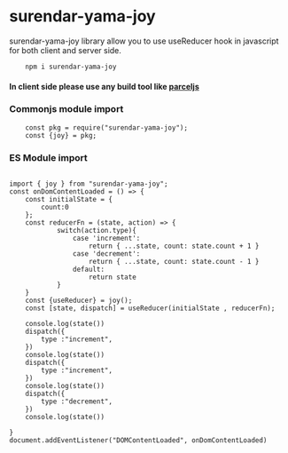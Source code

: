 # surendar-yama-joy

surendar-yama-joy library allow you to use useReducer hook in javascript for both client and server side.

```
    npm i surendar-yama-joy
```

####  In client side please use any build tool like [parceljs](https://parceljs.org/)
### Commonjs module import
```
    const pkg = require("surendar-yama-joy");
    const {joy} = pkg;
```

### ES Module import 
```

import { joy } from "surendar-yama-joy";
const onDomContentLoaded = () => {
    const initialState = {
        count:0
    };
    const reducerFn = (state, action) => {
            switch(action.type){
                case 'increment':
                    return { ...state, count: state.count + 1 }
                case 'decrement':
                    return { ...state, count: state.count - 1 }
                default:
                    return state
            }
    }
    const {useReducer} = joy();
    const [state, dispatch] = useReducer(initialState , reducerFn);

    console.log(state())
    dispatch({
        type :"increment",
    })
    console.log(state())
    dispatch({
        type :"increment",
    })
    console.log(state())
    dispatch({
        type :"decrement",
    })
    console.log(state())

}
document.addEventListener("DOMContentLoaded", onDomContentLoaded)
```